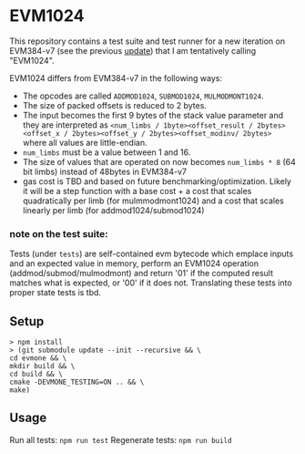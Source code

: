 # EVM1024

This repository contains a test suite and test runner for a new iteration on EVM384-v7 (see the previous [update](https://notes.ethereum.org/@poemm/evm384-update5)) that I am tentatively calling "EVM1024".

EVM1024 differs from EVM384-v7 in the following ways:
* The opcodes are called `ADDMOD1024`, `SUBMOD1024`, `MULMODMONT1024`.
* The size of packed offsets is reduced to 2 bytes.
* The input becomes the first 9 bytes of the stack value parameter and they are interpreted as `<num_limbs / 1byte><offset_result / 2bytes><offset_x / 2bytes><offset_y / 2bytes><offset_modinv/ 2bytes>` where all values are little-endian.
* `num_limbs` must be a value between 1 and 16.
* The size of values that are operated on now becomes `num_limbs * 8` (64 bit limbs) instead of 48bytes in EVM384-v7
* gas cost is TBD and based on future benchmarking/optimization.  Likely it will be a step function with a base cost + a cost that scales quadratically per limb (for mulmmodmont1024)  and a cost that scales linearly per limb (for addmod1024/submod1024) 

### note on the test suite:
Tests (under `tests`) are self-contained evm bytecode which emplace inputs and an expected value in memory, perform an EVM1024 operation (addmod/submod/mulmodmont) and return '01' if the computed result matches what is expected, or '00' if it does not.  Translating these tests into proper state tests is tbd.

## Setup

```
> npm install
> (git submodule update --init --recursive && \
cd evmone && \
mkdir build && \
cd build && \
cmake -DEVMONE_TESTING=ON .. && \
make)
```

## Usage

Run all tests: `npm run test`
Regenerate tests: `npm run build`
